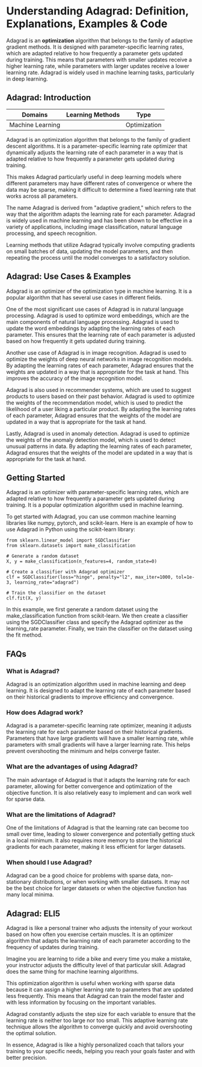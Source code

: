 # Understanding Adagrad: Definition, Explanations, Examples & Code

Adagrad is an **optimization** algorithm that belongs to the family of
adaptive gradient methods. It is designed with parameter-specific learning
rates, which are adapted relative to how frequently a parameter gets updated
during training. This means that parameters with smaller updates receive a
higher learning rate, while parameters with larger updates receive a lower
learning rate. Adagrad is widely used in machine learning tasks, particularly
in deep learning.

## Adagrad: Introduction

Domains | Learning Methods | Type  
---|---|---  
Machine Learning |  | Optimization  
  
Adagrad is an optimization algorithm that belongs to the family of gradient
descent algorithms. It is a parameter-specific learning rate optimizer that
dynamically adjusts the learning rate of each parameter in a way that is
adapted relative to how frequently a parameter gets updated during training.

This makes Adagrad particularly useful in deep learning models where different
parameters may have different rates of convergence or where the data may be
sparse, making it difficult to determine a fixed learning rate that works
across all parameters.

The name Adagrad is derived from "adaptive gradient," which refers to the way
that the algorithm adapts the learning rate for each parameter. Adagrad is
widely used in machine learning and has been shown to be effective in a
variety of applications, including image classification, natural language
processing, and speech recognition.

Learning methods that utilize Adagrad typically involve computing gradients on
small batches of data, updating the model parameters, and then repeating the
process until the model converges to a satisfactory solution.

## Adagrad: Use Cases & Examples

Adagrad is an optimizer of the optimization type in machine learning. It is a
popular algorithm that has several use cases in different fields.

One of the most significant use cases of Adagrad is in natural language
processing. Adagrad is used to optimize word embeddings, which are the main
components of natural language processing. Adagrad is used to update the word
embeddings by adapting the learning rates of each parameter. This ensures that
the learning rate of each parameter is adjusted based on how frequently it
gets updated during training.

Another use case of Adagrad is in image recognition. Adagrad is used to
optimize the weights of deep neural networks in image recognition models. By
adapting the learning rates of each parameter, Adagrad ensures that the
weights are updated in a way that is appropriate for the task at hand. This
improves the accuracy of the image recognition model.

Adagrad is also used in recommender systems, which are used to suggest
products to users based on their past behavior. Adagrad is used to optimize
the weights of the recommendation model, which is used to predict the
likelihood of a user liking a particular product. By adapting the learning
rates of each parameter, Adagrad ensures that the weights of the model are
updated in a way that is appropriate for the task at hand.

Lastly, Adagrad is used in anomaly detection. Adagrad is used to optimize the
weights of the anomaly detection model, which is used to detect unusual
patterns in data. By adapting the learning rates of each parameter, Adagrad
ensures that the weights of the model are updated in a way that is appropriate
for the task at hand.

## Getting Started

Adagrad is an optimizer with parameter-specific learning rates, which are
adapted relative to how frequently a parameter gets updated during training.
It is a popular optimization algorithm used in machine learning.

To get started with Adagrad, you can use common machine learning libraries
like numpy, pytorch, and scikit-learn. Here is an example of how to use
Adagrad in Python using the scikit-learn library:

    
    
    
    from sklearn.linear_model import SGDClassifier
    from sklearn.datasets import make_classification
    
    # Generate a random dataset
    X, y = make_classification(n_features=4, random_state=0)
    
    # Create a classifier with Adagrad optimizer
    clf = SGDClassifier(loss="hinge", penalty="l2", max_iter=1000, tol=1e-3, learning_rate="adagrad")
    
    # Train the classifier on the dataset
    clf.fit(X, y)
    
    

In this example, we first generate a random dataset using the
make_classification function from scikit-learn. We then create a classifier
using the SGDClassifier class and specify the Adagrad optimizer as the
learning_rate parameter. Finally, we train the classifier on the dataset using
the fit method.

## FAQs

### What is Adagrad?

Adagrad is an optimization algorithm used in machine learning and deep
learning. It is designed to adapt the learning rate of each parameter based on
their historical gradients to improve efficiency and convergence.

### How does Adagrad work?

Adagrad is a parameter-specific learning rate optimizer, meaning it adjusts
the learning rate for each parameter based on their historical gradients.
Parameters that have large gradients will have a smaller learning rate, while
parameters with small gradients will have a larger learning rate. This helps
prevent overshooting the minimum and helps converge faster.

### What are the advantages of using Adagrad?

The main advantage of Adagrad is that it adapts the learning rate for each
parameter, allowing for better convergence and optimization of the objective
function. It is also relatively easy to implement and can work well for sparse
data.

### What are the limitations of Adagrad?

One of the limitations of Adagrad is that the learning rate can become too
small over time, leading to slower convergence and potentially getting stuck
in a local minimum. It also requires more memory to store the historical
gradients for each parameter, making it less efficient for larger datasets.

### When should I use Adagrad?

Adagrad can be a good choice for problems with sparse data, non-stationary
distributions, or when working with smaller datasets. It may not be the best
choice for larger datasets or when the objective function has many local
minima.

## Adagrad: ELI5

Adagrad is like a personal trainer who adjusts the intensity of your workout
based on how often you exercise certain muscles. It is an optimizer algorithm
that adapts the learning rate of each parameter according to the frequency of
updates during training.

Imagine you are learning to ride a bike and every time you make a mistake,
your instructor adjusts the difficulty level of that particular skill. Adagrad
does the same thing for machine learning algorithms.

This optimization algorithm is useful when working with sparse data because it
can assign a higher learning rate to parameters that are updated less
frequently. This means that Adagrad can train the model faster and with less
information by focusing on the important variables.

Adagrad constantly adjusts the step size for each variable to ensure that the
learning rate is neither too large nor too small. This adaptive learning rate
technique allows the algorithm to converge quickly and avoid overshooting the
optimal solution.

In essence, Adagrad is like a highly personalized coach that tailors your
training to your specific needs, helping you reach your goals faster and with
better precision.